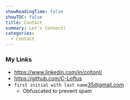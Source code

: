 ```yaml
---
showReadingTime: false
showTOC: false
title: Contact
summary: Let's Connect!
categories:
  - Contact
---
```


### My Links

- https://www.linkedin.com/in/coltonl/
- https://github.com/C-Loftus
- `first initial with last name`35@gmail.com
  - Obfuscated to prevent spam
